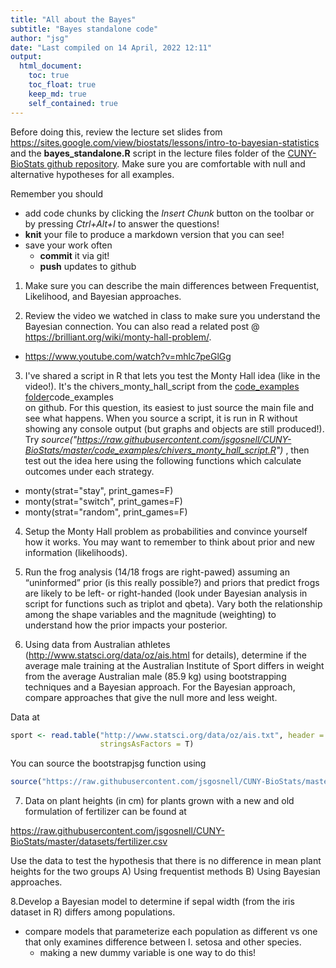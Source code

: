 ```yaml
---
title: "All about the Bayes"
subtitle: "Bayes standalone code"
author: "jsg"
date: "Last compiled on 14 April, 2022 12:11"
output:
  html_document:
    toc: true
    toc_float: true
    keep_md: true
    self_contained: true
---
```


Before doing this, review the lecture set slides from 
https://sites.google.com/view/biostats/lessons/intro-to-bayesian-statistics and
the 
**bayes_standalone.R** script in the lecture files folder of the
[CUNY-BioStats github repository](https://github.com/jsgosnell/CUNY-BioStats). 
Make sure you are comfortable with null and alternative hypotheses for all
examples.

Remember you should

* add code chunks by clicking the *Insert Chunk* button on the toolbar or by
pressing *Ctrl+Alt+I* to answer the questions!
* **knit** your file to produce a markdown version that you can see!
* save your work often 
  * **commit** it via git!
  * **push** updates to github
  

1.  Make sure you can describe the main differences between Frequentist, Likelihood, and Bayesian approaches.

2.  Review the video we watched in class to make sure you understand the Bayesian 
connection. You can also read a related post @ https://brilliant.org/wiki/monty-hall-problem/.
* https://www.youtube.com/watch?v=mhlc7peGlGg

3.  I've shared a script in R that lets you test the Monty Hall idea (like in 
the video!).  It's the chivers_monty_hall_script from the 
[code_examples folder](https://github.com/jsgosnell/CUNY-BioStats/tree/master/code_examples)code_examples  
on github.  For this question, its easiest to just source the main file and see what happens.
When you source a script, it is run in R without showing any console output
(but graphs and objects are still produced!).  Try 
*source("https://raw.githubusercontent.com/jsgosnell/CUNY-BioStats/master/code_examples/chivers_monty_hall_script.R")*
, then test out the idea here using the following functions which calculate outcomes
under each strategy.
* monty(strat="stay", print_games=F)
* monty(strat="switch", print_games=F)
* monty(strat="random", print_games=F)

4. Setup the Monty Hall problem as probabilities and convince yourself how it works.
You may want to remember to think about prior and new information (likelihoods).

5. Run the frog analysis (14/18 frogs are right-pawed) assuming an “uninformed” 
prior (is this really possible?) and priors that predict frogs are likely to be 
left- or right-handed (look under Bayesian analysis in script for functions such
as triplot and qbeta).  Vary both the relationship among the shape variables 
and the magnitude (weighting) to understand how the prior impacts your posterior.

6. Using data from Australian athletes (http://www.statsci.org/data/oz/ais.html 
for details), determine if the average male training at the Australian Institute 
of Sport differs in weight from the average Australian male (85.9 kg) using
bootstrapping techniques and a Bayesian approach. For the Bayesian approach, 
compare approaches that give the null more and less weight.

Data at 

```r
sport <- read.table("http://www.statsci.org/data/oz/ais.txt", header = T, 
                    stringsAsFactors = T)
```

You can source the bootstrapjsg function using


```r
source("https://raw.githubusercontent.com/jsgosnell/CUNY-BioStats/master/code_examples/bootstrapjsg.R")
```

7. Data on plant heights (in cm) for plants grown with a new and old formulation 
of fertilizer can be found at

https://raw.githubusercontent.com/jsgosnell/CUNY-BioStats/master/datasets/fertilizer.csv

Use the data to test the hypothesis that there is no difference in mean plant
heights for the two groups A) Using frequentist methods B) Using Bayesian
approaches.

8.Develop a Bayesian model to determine if sepal width (from the iris dataset in
R) differs among populations.

* compare models that parameterize each population as different vs one that only 
examines difference between I. setosa and other species.
  + making a new dummy variable is one way to do this!
